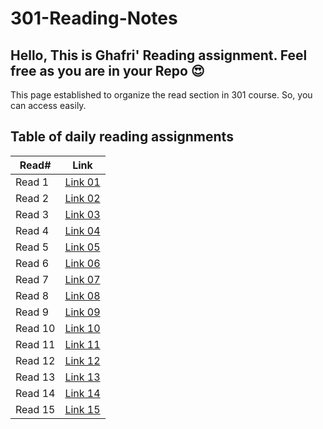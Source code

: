 # 301-Reading-Notes

## Hello, This is Ghafri' Reading assignment. Feel free as you are in your Repo :heart_eyes: <br>
This page established to organize the read section in 301 course. So, you can access easily.

## Table of daily reading assignments

Read# | Link
---------|---------
Read 1   |[Link 01](https://github.com/MohammedGhafri/301-reading-notes/class01)
Read 2   |[Link 02](02)
Read 3   |[Link 03](03)
Read 4   |[Link 04](04)
Read 5   |[Link 05](05)
Read 6   |[Link 06](06)
Read 7   |[Link 07](07)
Read 8   |[Link 08](08)
Read 9   |[Link 09](09)
Read 10  |[Link 10](10)
Read 11  |[Link 11](11)
Read 12  |[Link 12](12)
Read 13  |[Link 13](13)
Read 14  |[Link 14](14)
Read 15  |[Link 15](15)


